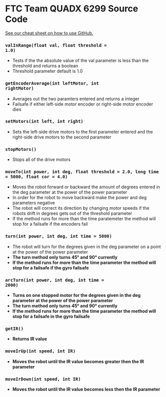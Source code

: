 # FTC Team QUADX 6299 Source Code

[See our cheat sheet on how to use GitHub.](https://docs.google.com/file/d/0B5eawMJjTXR9Y0NiX0NheXZ1dTA/edit)

<code><h3>valInRange(float val, float threshold = 1.0)</h3></code>
* Tests if the the absolute value of the val parameter is less than the threshold and returns a boolean
* Threshold parameter default is 1.0

<code><h3>getEncoderAverage(int leftMotor, int rightMotor)</h3></code>
* Averages out the two paramters entered and returns a integer
* Failsafe if either left-side motor encoder or right-side motor encoder dies
 
<code><h3>setMotors(int left, int right)</h3></code>
* Sets the left-side drive motors to the first parameter entered and the right-side drive motors to the second parameter
 
<code><h3>stopMotors()</h3></code>
* Stops all of the drive motors

<code><h3>moveTo(int power, int deg, float threshold = 2.0, long time = 5000, float cor = 4.0)</h3></code>
* Moves the robot forward or backward the amount of degrees entered in the deg parameter at the power of the power parameter
* In order for the robot to move backward make the power and deg parameters negative
* The robot will correct its direction by changing motor speeds if the robots drift in degrees gets out of the threshold parameter
* If the method runs for more than the time paratemeter the method will stop for a failsafe if the encoders fail

<code><h3>turn(int power, int deg, int time = 5000)</h3></code>
* The robot will turn for the degrees given in the deg parameter on a point at the power of the power parameter
* <b>The turn method only turns 45° and 90° currently<b>
* If the method runs for more than the time parameter the method will stop for a failsafe if the gyro failsafe
 
<code><h3>arcTurn(int power, int deg, int time = 2000)</h3></code>
* Turns on one stopped motor for the degrees given in the deg parameter at the power of the power parameter
* <b>The turn method only turns 45° and 90° currently<b>
* If the method runs for more than the time parameter the method will stop for a failsafe in the gyro failsafe

<code><h3>getIR()</h3></code>
* Returns IR value
 
<code><h3>moveIrUp(int speed, int IR)</h3></code>
* Moves the robot until the IR value becomes greater then the IR parameter

<code><h3>moveIrDown(int speed, int IR)</h3></code>
* Moves the robot until the IR value becomes less then the IR parameter
